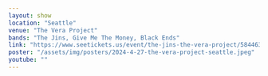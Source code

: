 ```yaml
---
layout: show
location: "Seattle"
venue: "The Vera Project"
bands: "The Jins, Give Me The Money, Black Ends"
link: "https://www.seetickets.us/event/the-jins-the-vera-project/584463"
poster: "/assets/img/posters/2024-4-27-the-vera-project-seattle.jpeg"
youtube: ""
---
```



